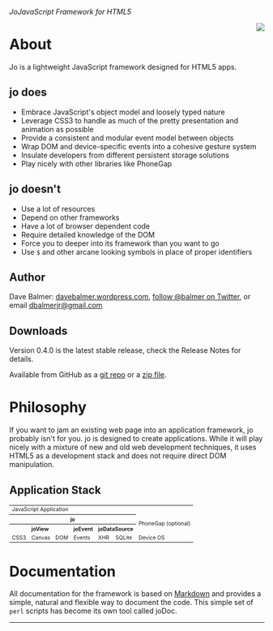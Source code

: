 <cite>Jo<cite>JavaScript Framework for HTML5</cite></cite>

<img src="jodog.png" align="right">

About
=====

Jo is a lightweight JavaScript framework designed for HTML5 apps.

jo does
--------

- Embrace JavaScript's object model and loosely typed nature
- Leverage CSS3 to handle as much of the pretty presentation and animation as possible
- Provide a consistent and modular event model between objects
- Wrap DOM and device-specific events into a cohesive gesture system
- Insulate developers from different persistent storage solutions
- Play nicely with other libraries like PhoneGap

jo doesn't
-----------

- Use a lot of resources
- Depend on other frameworks
- Have a lot of browser dependent code
- Require detailed knowledge of the DOM
- Force you to deeper into its framework than you want to go
- Use `$` and other arcane looking symbols in place of proper identifiers

Author
------

Dave Balmer:
[davebalmer.wordpress.com](http://davebalmer.wordpress.com),
[follow @balmer on Twitter](http://twitter.com/balmer),
or email [dbalmerjr@gmail.com](mailto:dbalmerjr@gmail.com)

Downloads
---------

Version 0.4.0 is the latest stable release, check the Release Notes for
details.

Available from GitHub as a 
[git repo](http://github.com/davebalmer/Jo) or a
[zip file](http://github.com/davebalmer/Jo/downloads).


Philosophy
==========

If you want to jam an existing web page into an application framework, jo probably isn't
for you. jo is designed to create applications. While it will play nicely with a mixture
of new and old web development techniques, it uses HTML5 as a development stack and does
not require direct DOM manipulation.

Application Stack
-----------------

<table style="font-size: 75%">
	<tr><td colspan="7">JavaScript Application</td></tr>
	<tr><th colspan="6">jo</th><td rowspan="2">PhoneGap (optional)</td></tr>
	<tr><th colspan="3">joView</th><th>joEvent</th><th colspan="2">joDataSource</th><tr>
	<tr><td>CSS3</td><td>Canvas</td><td>DOM</td><td>Events</td><td>XHR</td><td>SQLite</td><td>Device OS</td></tr>
</table>

Documentation
=============

All documentation for the framework is based on
[Markdown](http://daringfireball.net/projects/markdown/syntax)
and provides a simple, natural and flexible way to document the code. This simple set
of `perl` scripts has become its own tool called joDoc.

- - -
